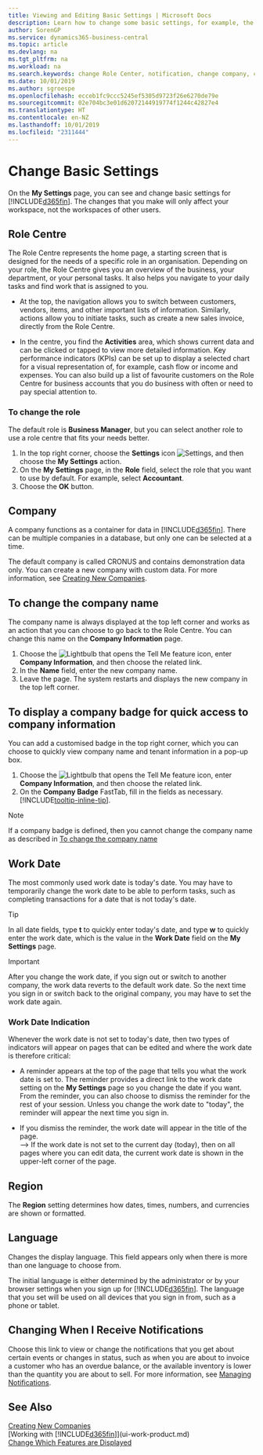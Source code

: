 ```yaml
---
title: Viewing and Editing Basic Settings | Microsoft Docs
description: Learn how to change some basic settings, for example, the Role Centre, company, or the work date.
author: SorenGP
ms.service: dynamics365-business-central
ms.topic: article
ms.devlang: na
ms.tgt_pltfrm: na
ms.workload: na
ms.search.keywords: change Role Center, notification, change company, change work date
ms.date: 10/01/2019
ms.author: sgroespe
ms.openlocfilehash: ecceb1fc9ccc5245ef5305d9723f26e6270de79e
ms.sourcegitcommit: 02e704bc3e01d62072144919774f1244c42827e4
ms.translationtype: HT
ms.contentlocale: en-NZ
ms.lasthandoff: 10/01/2019
ms.locfileid: "2311444"
---
```

# <a name="change-basic-settings"></a>Change Basic Settings

On the **My Settings** page, you can see and change basic settings for [!INCLUDE[d365fin](includes/d365fin_md.md)]. The changes that you make will only affect your workspace, not the workspaces of other users.  

## <a name="role-center"></a> Role Centre
The Role Centre represents the home page, a starting screen that is designed for the needs of a specific role in an organisation. Depending on your role, the Role Centre gives you an overview of the business, your department, or your personal tasks. It also helps you navigate to your daily tasks and find work that is assigned to you.

-   At the top, the navigation allows you to switch between customers, vendors, items, and other important lists of information. Similarly, actions allow you to initiate tasks, such as create a new sales invoice, directly from the Role Centre.

-   In the centre, you find the **Activities** area, which shows current data and can be clicked or tapped to view more detailed information. Key performance indicators (KPIs) can be set up to display a selected chart for a visual representation of, for example, cash flow or income and expenses. You can also build up a list of favourite customers on the Role Centre for business accounts that you do business with often or need to pay special attention to.

### <a name="to-change-the-role"></a>To change the role
The default role is **Business Manager**, but you can select another role to use a role centre that fits your needs better.
1. In the top right corner, choose the **Settings** icon ![Settings](media/ui-experience/settings_icon_small.png "Settings icon for role centre"), and then choose the **My Settings** action.
2. On the **My Settings** page, in the **Role** field, select the role that you want to use by default. For example, select **Accountant**.
3. Choose the **OK** button.

## <a name="company"></a>Company
A company functions as a container for data in [!INCLUDE[d365fin](includes/d365fin_md.md)]. There can be multiple companies in a database, but only one can be selected at a time.

The default company is called CRONUS and contains demonstration data only. You can create a new company with custom data. For more information, see [Creating New Companies](about-new-company.md).

## <a name="to-change-the-company-name"></a>To change the company name
The company name is always displayed at the top left corner and works as an action that you can choose to go back to the Role Centre. You can change this name on the **Company Information** page.

1. Choose the ![Lightbulb that opens the Tell Me feature](media/ui-search/search_small.png "Tell me what you want to do") icon, enter **Company Information**, and then choose the related link.
2. In the **Name** field, enter the new company name.
3. Leave the page. The system restarts and displays the new company in the top left corner.

## <a name="to-display-a-company-badge-for-quick-access-to-company-information"></a>To display a company badge for quick access to company information  
You can add a customised badge in the top right corner, which you can choose to quickly view company name and tenant information in a pop-up box.

1. Choose the ![Lightbulb that opens the Tell Me feature](media/ui-search/search_small.png "Tell me what you want to do") icon, enter **Company Information**, and then choose the related link.
2. On the **Company Badge** FastTab, fill in the fields as necessary. [!INCLUDE[tooltip-inline-tip](includes/tooltip-inline-tip_md.md)].

> [!NOTE]
> If a company badge is defined, then you cannot change the company name as described in [To change the company name](ui-change-basic-settings.md#to-change-the-company-name)

## <a name="work-date"></a>Work Date
The most commonly used work date is today's date. You may have to temporarily change the work date to be able to perform tasks, such as completing transactions for a date that is not today's date.

> [!TIP]  
> In all date fields, type **t** to quickly enter today's date, and type **w** to quickly enter the work date, which is the value in the **Work Date** field on the **My Settings** page.

> [!IMPORTANT]  
>  After you change the work date, if you sign out or switch to another company, the work data reverts to the default work date. So the next time you sign in or switch back to the original company, you may have to set the work date again.

### <a name="work-date-indication"></a>Work Date Indication
Whenever the work date is not set to today's date, then two types of indicators will appear on pages that can be edited and where the work date is therefore critical:

- A reminder appears at the top of the page that tells you what the work date is set to. The reminder provides a direct link to the work date setting on the **My Settings** page so you change the date if you want. From the reminder, you can also choose to dismiss the reminder for the rest of your session. Unless you change the work date to "today", the reminder will appear the next time you sign in.

- If you dismiss the reminder, the work date will appear in the title of the page.  
--> If the work date is not set to the current day (today), then on all pages where you can edit data, the current work date is shown in the upper-left corner of the page.

## <a name="region"></a> Region

The **Region** setting determines how dates, times, numbers, and currencies are shown or formatted.

## <a name="language"></a> Language
Changes the display language. This field appears only when there is more than one language to choose from.

The initial language is either determined by the administrator or by your browser settings when you sign up for [!INCLUDE[d365fin](includes/d365fin_md.md)]. The language that you set will be used on all devices that you sign in from, such as a phone or tablet.

## <a name="changing-when-i-receive-notifications"></a>Changing When I Receive Notifications
Choose this link to view or change the notifications that you get about certain events or changes in status, such as when you are about to invoice a customer who has an overdue balance, or the available inventory is lower than the quantity you are about to sell. For more information, see [Managing Notifications](ui-smart-notifications.md).

## <a name="see-also"></a>See Also
[Creating New Companies](about-new-company.md)  
[Working with [!INCLUDE[d365fin](includes/d365fin_md.md)]](ui-work-product.md)  
[Change Which Features are Displayed](ui-experiences.md)  
